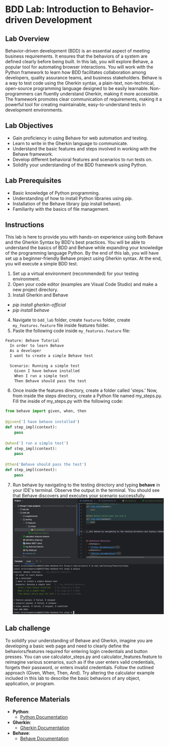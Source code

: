 # BDD Lab: Introduction to Behavior-driven Development

## Lab Overview

Behavior-driven development (BDD) is an essential aspect of meeting business requirements.
It ensures that the behaviors of a system are defined clearly before being built.
In this lab, you will explore Behave, a popular tool for automating browser interactions.
You will work with the Python framework to learn how BDD facilitates collaboration among developers, quality assurance teams, and business stakeholders.
Behave is a way to test code using the Gherkin syntax, a plain-text, non-technical, open-source programming language designed to be easily learnable.
Non-programmers can fluently understand Gherkin, making it more accessible.
The framework promotes clear communication of requirements, making it a powerful tool for creating maintainable, easy-to-understand tests in development environments. 

## Lab Objectives

* Gain proficiency in using Behave for web automation and testing.
* Learn to write in the Gherkin language to communicate.
* Understand the basic features and steps involved in working with the Behave framework.
* Develop different behavioral features and scenarios to run tests on.
* Solidify your understanding of the BDD framework using Python.

## Lab Prerequisites

* Basic knowledge of Python programming.
* Understanding of how to install Python libraries using pip.
* Installation of the Behave library (pip install behave).
* Familiarity with the basics of file management.


## Instructions
This lab is here to provide you with hands-on experience using both Behave and the Gherkin Syntax by BDD's best practices.
You will be able to understand the basics of BDD and Behave while expanding your knowledge of the programming language Python.
By the end of this lab, you will have set up a beginner-friendly Behave project using Gherkin syntax.
At the end, you will execute a simple BDD test.

1. Set up a virtual environment (recommended) for your testing environment.
2. Open your code editor (examples are Visual Code Studio) and make a new project directory.
3. Install Gherkin and Behave
- *pip install gherkin-official*
- *pip install behave*
4. Navigate to `bdd_lab` folder, create `features` folder, create `my_features.feature` file inside features folder.
5. Paste the following code inside `my_features.feature` file:
```gherkin
Feature: Behave Tutorial
  In order to learn Behave
  As a developer
  I want to create a simple Behave test

  Scenario: Running a simple test
    Given I have behave installed
    When I run a simple test
    Then Behave should pass the test
```

6. Once inside the features directory, create a folder called 'steps.'
Now, from inside the steps directory, create a Python file named my_steps.py.
Fill the inside of my_steps.py with the following code:

```python
from behave import given, when, then

@given('I have behave installed')
def step_impl(context):
    pass

@when('I run a simple test')
def step_impl(context):
    pass

@then('Behave should pass the test')
def step_impl(context):
    pass
```

7. Run behave by navigating to the testing directory and typing **behave** in your IDE's terminal.
Observe the output in the terminal.
You should see that Behave discovers and executes your scenario successfully.
![behave output](./images/behave_output.png)

## Lab challenge

To solidify your understanding of Behave and Gherkin, imagine you are developing a basic web page and need to clearly define the behaviors/features required for entering login credentials and button presses.
You can use calculator_steps.py and calculator_features.feature to reimagine various scenarios, such as if the user enters valid credentials, forgets their password, or enters invalid credentials.
Follow the outlined approach (Given, When, Then, And).
Try altering the calculator example included in this lab to describe the basic behaviors of any object, application, or program.

## Reference Materials
- **Python**:
  * [Python Documentation](https://docs.python.org/3/)
- **Gherkin**:
  * [Gherkin Documentation](https://cucumber.io/docs/gherkin/)
- **Behave**:
  * [Behave Documentation](https://behave.readthedocs.io/en/latest/)
